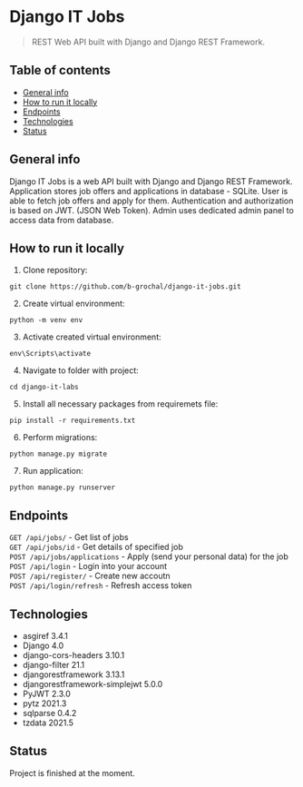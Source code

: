 # Django IT Jobs
> REST Web API built with Django and Django REST Framework.

## Table of contents
* [General info](#general-info)
* [How to run it locally](#how-to-run-it-locally)
* [Endpoints](#endpoints)
* [Technologies](#technologies)
* [Status](#status)

## General info

Django IT Jobs is a web API built with Django and Django REST Framework. Application stores job offers and applications in database - SQLite. User is able to fetch job offers and apply for them. Authentication and authorization is based on JWT. (JSON Web Token). Admin uses dedicated admin panel to access data from database.

## How to run it locally

1. Clone repository:
```
git clone https://github.com/b-grochal/django-it-jobs.git
```
2. Create virtual environment:
```
python -m venv env
```
3. Activate created virtual environment:
```
env\Scripts\activate
```
4. Navigate to folder with project:
```
cd django-it-labs
```
5. Install all necessary packages from requiremets file:
```
pip install -r requirements.txt
```
6. Perform migrations:
```
python manage.py migrate
```
7. Run application: 
```
python manage.py runserver
```

## Endpoints
`GET /api/jobs/` - Get list of jobs <br />
`GET /api/jobs/id` - Get details of specified job <br />
`POST /api/jobs/applications` - Apply (send your personal data) for the job <br />
`POST /api/login` - Login into your account <br />
`POST /api/register/` - Create new accoutn <br />
`POST /api/login/refresh` - Refresh access token <br />

## Technologies
* asgiref 3.4.1
* Django 4.0
* django-cors-headers 3.10.1
* django-filter 21.1
* djangorestframework 3.13.1
* djangorestframework-simplejwt 5.0.0
* PyJWT 2.3.0
* pytz 2021.3
* sqlparse 0.4.2
* tzdata 2021.5

## Status
Project is finished at the moment.
